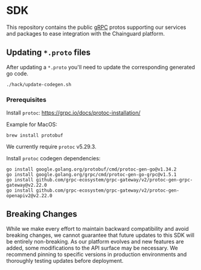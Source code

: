 # SDK

This repository contains the public [gRPC](https://grpc.io/) protos supporting
our services and packages to ease integration with the Chainguard platform.

## Updating `*.proto` files

After updating a `*.proto` you'll need to update the corresponding generated go
code.

```shell
./hack/update-codegen.sh
```

### Prerequisites

Install `protoc`: https://grpc.io/docs/protoc-installation/

Example for MacOS:

```shell
brew install protobuf
```

We currently require `protoc` v5.29.3.

Install `protoc` codegen dependencies:

```shell
go install google.golang.org/protobuf/cmd/protoc-gen-go@v1.34.2
go install google.golang.org/grpc/cmd/protoc-gen-go-grpc@v1.5.1
go install github.com/grpc-ecosystem/grpc-gateway/v2/protoc-gen-grpc-gateway@v2.22.0
go install github.com/grpc-ecosystem/grpc-gateway/v2/protoc-gen-openapiv2@v2.22.0
```

## Breaking Changes
While we make every effort to maintain backward compatibility and avoid breaking changes, we cannot guarantee that future updates to this SDK will be entirely non-breaking. As our platform evolves and new features are added, some modifications to the API surface may be necessary. We recommend pinning to specific versions in production environments and thoroughly testing updates before deployment.
